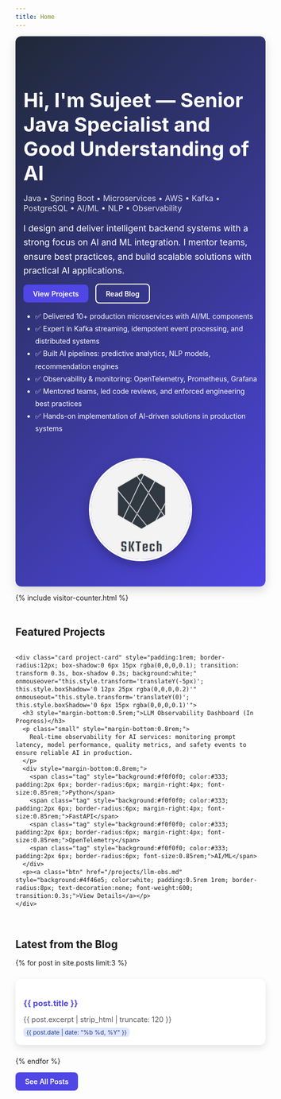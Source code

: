 ```yaml
---
title: Home
---
```


<!-- HERO SECTION -->
<section class="hero" style="display:flex; flex-wrap:wrap; align-items:center; gap:2rem; padding:3rem 1rem; background: linear-gradient(135deg, #1f2937, #4f46e5); color:white; border-radius:12px; box-shadow: 0 8px 20px rgba(0,0,0,0.15);">
  <div style="flex:1; min-width:300px;">
    <h1 style="font-size:2.5rem; margin-bottom:0.5rem;">Hi, I'm Sujeet — Senior Java Specialist and Good Understanding of AI</h1>
    <p class="small" style="font-size:1rem; opacity:0.85; margin-bottom:1rem;">
      Java • Spring Boot • Microservices • AWS • Kafka • PostgreSQL • AI/ML • NLP • Observability
    </p>
    <p style="font-size:1.1rem; line-height:1.6; margin-bottom:1.5rem;">
      I design and deliver intelligent backend systems with a strong focus on AI and ML integration. I mentor teams, ensure best practices, and build scalable solutions with practical AI applications.
    </p>
    <p>
      <a class="btn" href="/projects" style="background:#4f46e5; color:white; padding:0.6rem 1.2rem; border-radius:8px; font-weight:600; text-decoration:none; margin-right:10px; transition:0.3s;">View Projects</a>
      <a class="btn ghost" href="/blog" style="background:transparent; border:2px solid white; color:white; padding:0.6rem 1.2rem; border-radius:8px; font-weight:600; text-decoration:none; transition:0.3s;">Read Blog</a>
    </p>
    <ul class="list-unstyled" style="margin-top:1.5rem; line-height:1.8;">
      <li>✅ Delivered 10+ production microservices with AI/ML components</li>
      <li>✅ Expert in Kafka streaming, idempotent event processing, and distributed systems</li>
      <li>✅ Built AI pipelines: predictive analytics, NLP models, recommendation engines</li>
      <li>✅ Observability & monitoring: OpenTelemetry, Prometheus, Grafana</li>
      <li>✅ Mentored teams, led code reviews, and enforced engineering best practices</li>
      <li>✅ Hands-on implementation of AI-driven solutions in production systems</li>
    </ul>
  </div>

  <div style="flex:1; min-width:250px; text-align:center;">
    <img class="avatar" src="/assets/images/avatar-placeholder.png" alt="Developer avatar" style="border-radius:50%; max-width:200px; border:4px solid white; box-shadow:0 8px 20px rgba(0,0,0,0.25); transition: transform 0.3s;" onmouseover="this.style.transform='scale(1.05)'" onmouseout="this.style.transform='scale(1)'">
  </div>
</section>

<!-- VISITOR COUNTER -->
{% include visitor-counter.html %}

<!-- FEATURED PROJECTS -->
<div class="card" style="margin-top:3rem;">
  <h2 style="margin-bottom:1rem;">Featured Projects</h2>
  <div class="grid cards" style="display:grid; grid-template-columns:repeat(auto-fit, minmax(300px, 1fr)); gap:1.5rem;">

    <div class="card project-card" style="padding:1rem; border-radius:12px; box-shadow:0 6px 15px rgba(0,0,0,0.1); transition: transform 0.3s, box-shadow 0.3s; background:white;" onmouseover="this.style.transform='translateY(-5px)'; this.style.boxShadow='0 12px 25px rgba(0,0,0,0.2)'" onmouseout="this.style.transform='translateY(0)'; this.style.boxShadow='0 6px 15px rgba(0,0,0,0.1)'">
      <h3 style="margin-bottom:0.5rem;">LLM Observability Dashboard (In Progress)</h3>
      <p class="small" style="margin-bottom:0.8rem;">
        Real-time observability for AI services: monitoring prompt latency, model performance, quality metrics, and safety events to ensure reliable AI in production.
      </p>
      <div style="margin-bottom:0.8rem;">
        <span class="tag" style="background:#f0f0f0; color:#333; padding:2px 6px; border-radius:6px; margin-right:4px; font-size:0.85rem;">Python</span>
        <span class="tag" style="background:#f0f0f0; color:#333; padding:2px 6px; border-radius:6px; margin-right:4px; font-size:0.85rem;">FastAPI</span>
        <span class="tag" style="background:#f0f0f0; color:#333; padding:2px 6px; border-radius:6px; margin-right:4px; font-size:0.85rem;">OpenTelemetry</span>
        <span class="tag" style="background:#f0f0f0; color:#333; padding:2px 6px; border-radius:6px; font-size:0.85rem;">AI/ML</span>
      </div>
      <p><a class="btn" href="/projects/llm-obs.md" style="background:#4f46e5; color:white; padding:0.5rem 1rem; border-radius:8px; text-decoration:none; font-weight:600; transition:0.3s;">View Details</a></p>
    </div>

  </div>
</div>

<!-- LATEST BLOG POSTS -->
<div class="card" style="margin-top:3rem;">
  <h2 style="margin-bottom:1rem;">Latest from the Blog</h2>
  <div class="grid cards" style="display:grid; grid-template-columns:repeat(auto-fit, minmax(280px, 1fr)); gap:1.5rem;">
    {% for post in site.posts limit:3 %}
    <div class="post-card" style="padding:1rem; border-radius:12px; box-shadow:0 6px 15px rgba(0,0,0,0.1); background:white; transition: transform 0.3s, box-shadow 0.3s;"
         onmouseover="this.style.transform='translateY(-5px)'; this.style.boxShadow='0 12px 25px rgba(0,0,0,0.2)';"
         onmouseout="this.style.transform='translateY(0)'; this.style.boxShadow='0 6px 15px rgba(0,0,0,0.1)';">
      <h3 style="margin-bottom:0.5rem;"><a href="{{ post.url }}" style="color:#4f46e5; text-decoration:none; transition: color 0.3s;" onmouseover="this.style.color='#6d28d9'" onmouseout="this.style.color='#4f46e5'">{{ post.title }}</a></h3>
      <p class="small" style="color:#555; font-size:0.9rem; margin-bottom:0.5rem;">
        {{ post.excerpt | strip_html | truncate: 120 }}
      </p>
      <div style="display:flex; justify-content:space-between; align-items:center; flex-wrap:wrap;">
        <span class="badge" style="background:#e0e7ff; color:#1e3a8a; font-size:0.75rem; padding:2px 6px; border-radius:6px;">{{ post.date | date: "%b %d, %Y" }}</span>
        </div>
    </div>
    {% endfor %}
  </div>
  <p style="margin-top:1.5rem;"><a class="btn" href="/blog" style="background:#4f46e5; color:white; padding:0.6rem 1.2rem; border-radius:8px; font-weight:600; text-decoration:none; transition:0.3s;">See All Posts</a></p>
</div>
